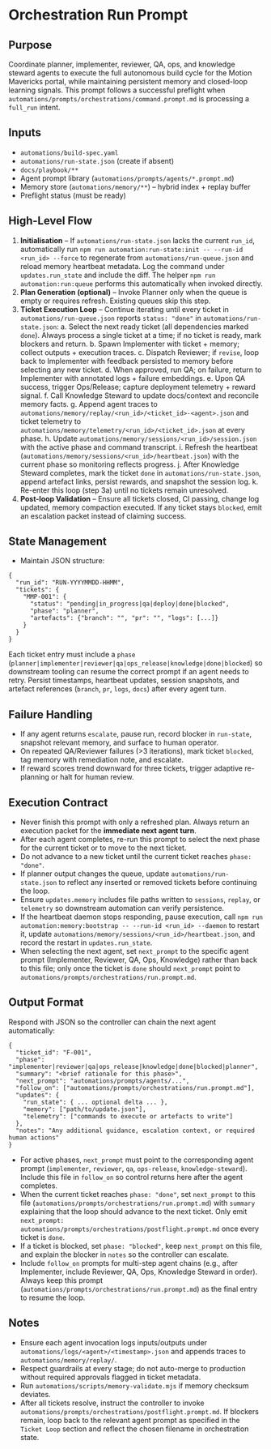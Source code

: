 # Orchestration Run Prompt

## Purpose
Coordinate planner, implementer, reviewer, QA, ops, and knowledge steward agents to execute the full autonomous build cycle for the Motion Mavericks portal, while maintaining persistent memory and closed-loop learning signals. This prompt follows a successful preflight when `automations/prompts/orchestrations/command.prompt.md` is processing a `full_run` intent.

## Inputs
- `automations/build-spec.yaml`
- `automations/run-state.json` (create if absent)
- `docs/playbook/**`
- Agent prompt library (`automations/prompts/agents/*.prompt.md`)
- Memory store (`automations/memory/**`) – hybrid index + replay buffer
- Preflight status (must be ready)

## High-Level Flow
1. **Initialisation** – If `automations/run-state.json` lacks the current `run_id`, automatically run `npm run automation:run-state:init -- --run-id <run_id> --force` to regenerate from `automations/run-queue.json` and reload memory heartbeat metadata. Log the command under `updates.run_state` and include the diff. The helper `npm run automation:run:queue` performs this automatically when invoked directly.
2. **Plan Generation (optional)** – Invoke Planner only when the queue is empty or requires refresh. Existing queues skip this step.
3. **Ticket Execution Loop** – Continue iterating until every ticket in `automations/run-queue.json` reports `status: "done"` in `automations/run-state.json`:
   a. Select the next ready ticket (all dependencies marked `done`). Always process a single ticket at a time; if no ticket is ready, mark blockers and return.
   b. Spawn Implementer with ticket + memory; collect outputs + execution traces.
   c. Dispatch Reviewer; if `revise`, loop back to Implementer with feedback persisted to memory before selecting any new ticket.
   d. When approved, run QA; on failure, return to Implementer with annotated logs + failure embeddings.
   e. Upon QA success, trigger Ops/Release; capture deployment telemetry + reward signal.
   f. Call Knowledge Steward to update docs/context and reconcile memory facts.
   g. Append agent traces to `automations/memory/replay/<run_id>/<ticket_id>-<agent>.json` and ticket telemetry to `automations/memory/telemetry/<run_id>/<ticket_id>.json` at every phase.
   h. Update `automations/memory/sessions/<run_id>/session.json` with the active phase and command transcript.
   i. Refresh the heartbeat (`automations/memory/sessions/<run_id>/heartbeat.json`) with the current phase so monitoring reflects progress.
   j. After Knowledge Steward completes, mark the ticket `done` in `automations/run-state.json`, append artefact links, persist rewards, and snapshot the session log.
   k. Re-enter this loop (step 3a) until no tickets remain unresolved.
3. **Post-loop Validation** – Ensure all tickets closed, CI passing, change log updated, memory compaction executed. If any ticket stays `blocked`, emit an escalation packet instead of claiming success.

## State Management
- Maintain JSON structure:
```
{
  "run_id": "RUN-YYYYMMDD-HHMM",
  "tickets": {
    "MMP-001": {
      "status": "pending|in_progress|qa|deploy|done|blocked",
      "phase": "planner",
      "artefacts": {"branch": "", "pr": "", "logs": [...]}
    }
  }
}
```

Each ticket entry must include a `phase` (`planner|implementer|reviewer|qa|ops_release|knowledge|done|blocked`) so downstream tooling can resume the correct prompt if an agent needs to retry. Persist timestamps, heartbeat updates, session snapshots, and artefact references (`branch`, `pr`, `logs`, `docs`) after every agent turn.

## Failure Handling
- If any agent returns `escalate`, pause run, record blocker in `run-state`, snapshot relevant memory, and surface to human operator.
- On repeated QA/Reviewer failures (>3 iterations), mark ticket `blocked`, tag memory with remediation note, and escalate.
- If reward scores trend downward for three tickets, trigger adaptive re-planning or halt for human review.

## Execution Contract
- Never finish this prompt with only a refreshed plan. Always return an execution packet for the **immediate next agent turn**.
- After each agent completes, re-run this prompt to select the next phase for the current ticket or to move to the next ticket.
- Do not advance to a new ticket until the current ticket reaches `phase: "done"`.
- If planner output changes the queue, update `automations/run-state.json` to reflect any inserted or removed tickets before continuing the loop.
- Ensure `updates.memory` includes file paths written to `sessions`, `replay`, or `telemetry` so downstream automation can verify persistence.
- If the heartbeat daemon stops responding, pause execution, call `npm run automation:memory:bootstrap -- --run-id <run_id> --daemon` to restart it, update `automations/memory/sessions/<run_id>/heartbeat.json`, and record the restart in `updates.run_state`.
- When selecting the next agent, set `next_prompt` to the specific agent prompt (Implementer, Reviewer, QA, Ops, Knowledge) rather than back to this file; only once the ticket is `done` should `next_prompt` point to `automations/prompts/orchestrations/run.prompt.md`.

## Output Format
Respond with JSON so the controller can chain the next agent automatically:
```
{
  "ticket_id": "F-001",
  "phase": "implementer|reviewer|qa|ops_release|knowledge|done|blocked|planner",
  "summary": "<brief rationale for this phase>",
  "next_prompt": "automations/prompts/agents/...",
  "follow_on": ["automations/prompts/orchestrations/run.prompt.md"],
  "updates": {
    "run_state": { ... optional delta ... },
    "memory": ["path/to/update.json"],
    "telemetry": ["commands to execute or artefacts to write"]
  },
  "notes": "Any additional guidance, escalation context, or required human actions"
}
```
- For active phases, `next_prompt` must point to the corresponding agent prompt (`implementer`, `reviewer`, `qa`, `ops-release`, `knowledge-steward`). Include this file in `follow_on` so control returns here after the agent completes.
- When the current ticket reaches `phase: "done"`, set `next_prompt` to this file (`automations/prompts/orchestrations/run.prompt.md`) with `summary` explaining that the loop should advance to the next ticket. Only emit `next_prompt: automations/prompts/orchestrations/postflight.prompt.md` once every ticket is `done`.
- If a ticket is blocked, set `phase: "blocked"`, keep `next_prompt` on this file, and explain the blocker in `notes` so the controller can escalate.
- Include `follow_on` prompts for multi-step agent chains (e.g., after Implementer, include Reviewer, QA, Ops, Knowledge Steward in order). Always keep this prompt (`automations/prompts/orchestrations/run.prompt.md`) as the final entry to resume the loop.

## Notes
- Ensure each agent invocation logs inputs/outputs under `automations/logs/<agent>/<timestamp>.json` and appends traces to `automations/memory/replay/`.
- Respect guardrails at every stage; do not auto-merge to production without required approvals flagged in ticket metadata.
- Run `automations/scripts/memory-validate.mjs` if memory checksum deviates.
- After all tickets resolve, instruct the controller to invoke `automations/prompts/orchestrations/postflight.prompt.md`. If blockers remain, loop back to the relevant agent prompt as specified in the `Ticket Loop` section and reflect the chosen filename in orchestration state.
